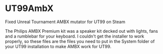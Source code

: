 # UT99AmbX
Fixed Unreal Tournament AMBX mutator for UT99 on Steam

The Philips AMBX Premium kit was a speaker kit decked out with lights, fans and a rumblebar for your keyboard.
I couldn't get the installer to work properly, so these files are the files you need to put in the System folder 
of your UT99 installation to make AMBX work for UT99.
